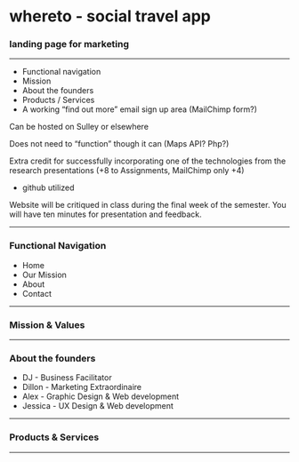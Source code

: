 # whereto - social travel app

### landing page for marketing

<hr>

* Functional navigation
* Mission
* About the founders
* Products / Services
* A working “find out more” email sign up area (MailChimp form?)

Can be hosted on Sulley or elsewhere

Does  not need to “function” though it can (Maps API?  Php?)

Extra credit for successfully incorporating one of the technologies from the research presentations (+8 to Assignments, MailChimp only +4)

* github utilized

Website will be critiqued in class during the final week of the semester.  You will have ten minutes for presentation and feedback.

<hr>

### Functional Navigation

* Home
* Our Mission
* About
* Contact

<hr>

### Mission & Values

<hr>

### About the founders

* DJ - Business Facilitator
* Dillon - Marketing Extraordinaire
* Alex - Graphic Design & Web development
* Jessica - UX Design & Web development

<hr>

### Products & Services

<hr>


